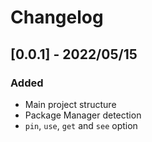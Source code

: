 # Changelog

<!-- http://keepachangelog.com/en/1.0.0/
Added       for new features.
Changed     for changes in existing functionality.
Deprecated  for once-stable features removed in upcoming releases.
Removed     for deprecated features removed in this release.
Fixed       for any bug fixes.
Security    to invite users to upgrade in case of vulnerabilities.
-->

## [0.0.1] - 2022/05/15

### Added

- Main project structure
- Package Manager detection
- `pin`, `use`, `get` and `see` option
